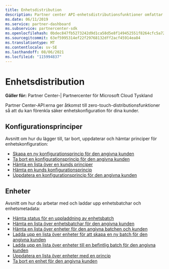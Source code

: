 ```yaml
---
title: Enhetsdistribution
description: Partner center API-enhetsdistributionsfunktioner omfattar konfigurationsprinciper och enheter.
ms.date: 06/11/2019
ms.service: partner-dashboard
ms.subservice: partnercenter-sdk
ms.openlocfilehash: 0bdec847fb5273242d9d1ca58d5e8f149452551f8264cfc5a72465d66d2506e4
ms.sourcegitcommit: 63ef5995314ef22f29768132dff2acf45914ea84
ms.translationtype: MT
ms.contentlocale: sv-SE
ms.lasthandoff: 08/06/2021
ms.locfileid: "115994837"
---
```

# <a name="device-deployment"></a>Enhetsdistribution

**Gäller för:** Partner Center-| Partnercenter för Microsoft Cloud Tyskland

Partner Center-API:erna ger åtkomst till zero-touch-distributionsfunktioner så att du kan förenkla säker enhetskonfiguration för dina kunder.

## <a name="configuration-policies"></a>Konfigurationsprinciper

Avsnitt om hur du lägger till, tar bort, uppdaterar och hämtar principer för enhetskonfiguration:

- [Skapa en ny konfigurationsprincip för den angivna kunden](create-a-new-configuration-policy-for-the-specified-customer.md)
- [Ta bort en konfigurationsprincip för den angivna kunden](delete-a-configuration-policy-for-the-specified-customer.md)
- [Hämta en lista över en kunds principer](get-a-list-of-a-customer-s-policies.md)
- [Hämta en kunds konfigurationsprincip](retrieve-a-customer-s-configuration-policy.md)
- [Uppdatera en konfigurationsprincip för den angivna kunden](update-a-configuration-policy-for-the-specified-customer.md)

## <a name="devices"></a>Enheter

Avsnitt om hur du arbetar med och laddar upp enhetsbatchar och enhetsmetadata:

- [Hämta status för en uppladdning av enhetsbatch](get-the-status-of-a-device-batch-upload.md)
- [Hämta en lista över enhetsbatchar för den angivna kunden](get-the-list-of-device-batches-for-the-specified-customer.md)
- [Hämta en lista över enheter för den angivna batchen och kunden](get-a-list-of-devices-for-the-specified-batch-and-customer.md)
- [Ladda upp en lista över enheter för att skapa en ny batch för den angivna kunden](upload-a-list-of-devices-to-create-a-new-batch-for-the-specified-customer.md)
- [Ladda upp en lista över enheter till en befintlig batch för den angivna kunden](upload-a-list-of-devices-for-the-specified-customer.md)
- [Uppdatera en lista över enheter med en princip](update-a-list-of-devices-with-a-policy.md)
- [Ta bort en enhet för den angivna kunden](delete-a-device-for-the-specified-customer.md)
